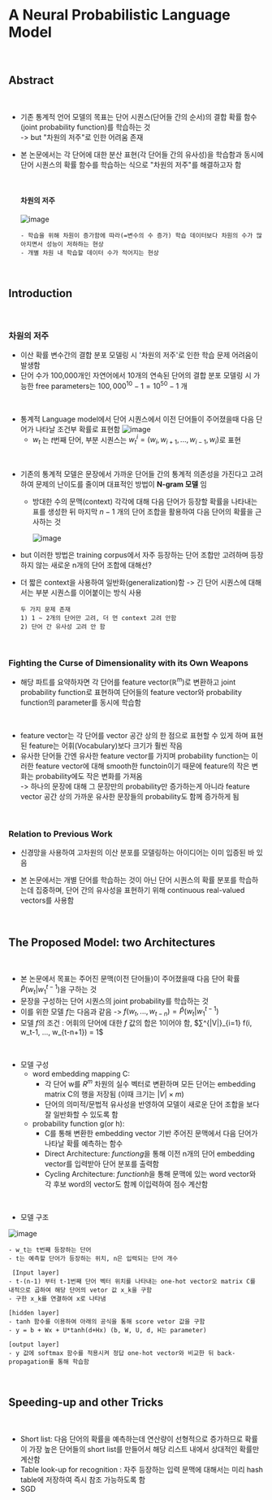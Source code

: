 # A Neural Probabilistic Language Model 

<br>

## Abstract

<br>

- 기존 통계적 언어 모델의 목표는 단어 시퀀스(단어들 간의 순서)의 결합 확률 함수(joint probability function)를 학습하는 것 <br>
  -> but "차원의 저주"로 인한 어려움 존재

- 본 논문에서는 각 단어에 대한 분산 표현(각 단어들 간의 유사성)을 학습함과 동시에 단어 시퀀스의 확률 함수를 학습하는 식으로 "차원의 저주"를 해결하고자 함

  <br>

  #### 차원의 저주

  ![image](https://github.com/user-attachments/assets/49b50e66-6d6d-4eb5-95e1-2edbbec9a4ea)

  ```
  - 학습을 위해 차원이 증가함에 따라(=변수의 수 증가) 학습 데이터보다 차원의 수가 많아지면서 성능이 저하하는 현상
  - 개별 차원 내 학습할 데이터 수가 적어지는 현상
  ```

<br>

## Introduction

<br>

### 차원의 저주

- 이산 확률 변수간의 결합 분포 모델링 시 '차원의 저주'로 인한 학습 문제 어려움이 발생함
- 단어 수가 100,000개인 자연어에서 10개의 연속된 단어의 결합 분포 모델링 시 가능한 free parameters는 $100,000^10 - 1 = 10^50 - 1$ 개
 
<br>

- 통계적 Language model에서 단어 시퀀스에서 이전 단어들이 주어졌을때 다음 단어가 나타날 조건부 확률로 표현함
  ![image](https://github.com/user-attachments/assets/9428feb7-90da-4f52-b839-cdae58d6231a)
  - $w_t$ 는 $t$번째 단어, 부분 시퀀스는 $w^i_t = (w_i, w_{i+1}, ..., w_{i-1}, w_i)$로 표현
 
<br>

- 기존의 통계적 모델은 문장에서 가까운 단어들 간의 통계적 의존성을 가진다고 고려하여 문제의 난이도를 줄이며 대표적인 방법이 **N-gram 모델** 임
  - 방대한 수의 문맥(context) 각각에 대해 다음 단어가 등장할 확률을 나타내는 표를 생성한 뒤 마지막 $n−1$ 개의 단어 조합을 활용하여 다음 단어의 확률을 근사하는 것
  
    ![image](https://github.com/user-attachments/assets/d774ecb6-c087-40b7-8f6c-3f6aa7246215)
  
- but 이러한 방법은 training corpus에서 자주 등장하는 단어 조합만 고려하며 등장하지 않는 새로운 n개의 단어 조합에 대해선?
- 더 짧은 context을 사용하여 일반화(generalization)함 -> 긴 단어 시퀀스에 대해서는 부분 시퀀스를 이어붙이는 방식 사용
  ```
  두 가지 문제 존재
  1) 1 ~ 2개의 단어만 고려, 더 먼 context 고려 안함
  2) 단어 간 유사성 고려 안 함
  ```


<br>

### Fighting the Curse of Dimensionality with its Own Weapons

- 해당 파트를 요약하자면 각 단어를 feature vector($ℝ^m$)로 변환하고 joint probability function로 표현하여 단어들의 feature vector와 probability function의 parameter를 동시에 학습함

<br>

- feature vector는 각 단어를 vector 공간 상의 한 점으로 표현할 수 있게 하며 표현된 feature는 어휘(Vocabulary)보다 크기가 훨씬 작음
- 유사한 단어들 간엔 유사한 feature vector를 가지며 probability function는 이러한 feature vector에 대해 smooth한 functoin이기 때문에 feature의 작은 변화는 probability에도 작은 변화를 가져옴 <br>
  -> 하나의 문장에 대해 그 문장만의 probability만 증가하는게 아니라 feature vector 공간 상의 가까운 유사한 문장들의 probability도 함께 증가하게 됨

<br>

### Relation to Previous Work 

- 신경망을 사용하여 고차원의 이산 분포를 모델링하는 아이디어는 이미 입증된 바 있음

- 본 논문에서는 개별 단어를 학습하는 것이 아닌 단어 시퀀스의 확률 분포를 학습하는데 집중하며, 단어 간의 유사성을 표현하기 위해 continuous real-valued vectors를 사용함

<br>

## The Proposed Model: two Architectures 

<br>

- 본 논문에서 목표는 주어진 문맥(이전 단어들)이 주어졌을때 다음 단어 확률 $\hat{P}(w_t|w^{t-1}_1)$을 구하는 것
- 문장을 구성하는 단어 시퀀스의 joint probability를 학습하는 것
- 이를 위한 모델 $f$는 다음과 같음 -> $f(w_t, ..., w_{t-n}) = \hat{P}(w_t|w^{t-1}_1)$
- 모델 $f$의 조건 : 어휘의 단어에 대한 $f$ 값의 합은 1이어야 함, $∑^{|V|}_{i=1} f(i, w_t-1, ..., w_{t-n+1}) = 1$

<br>

- 모델 구성
  - word embedding mapping C:
    - 각 단어 w를 $R^m$ 차원의 실수 벡터로 변환하며 모든 단어는 embedding matrix C의 행을 저장됨 (이때 크기는 $|V| × m$)
    - 단어의 의미적/문법적 유사성을 반영하여 모델이 새로운 단어 조합을 보다 잘 일반화할 수 있도록 함
  - probability function g(or h):
    - C를 통해 변환한 embedding vector 기반 주어진 문맥에서 다음 단어가 나타날 확률 예측하는 함수
    - Direct Architecture: $function g$을 통해 이전 n개의 단어 embedding vector를 입력받아 단어 분포를 출력함
    - Cycling Architecture: $function h$을 통해 문맥에 있는 word vector와 각 후보 word의 vector도 함께 이입력하여 점수 계산함

<br>

- 모델 구조 <br>

![image](https://github.com/user-attachments/assets/51b43f37-1150-4b24-ab87-da3aab021a40)
```
- w_t는 t번째 등장하는 단어
- t는 예측할 단어가 등장하는 위치, n은 입력되는 단어 개수

 [Input layer]
- t-(n-1) 부터 t-1번째 단어 벡터 위치를 나타내는 one-hot vector오 matrix C를 내적으로 곱하여 해당 단어의 vetor 값 x_k을 구함
- 구한 x_k를 연결하여 x로 나타냄

[hidden layer]
- tanh 함수를 이용하여 아래의 공식을 통해 score vetor 값을 구함
- y = b + Wx + U*tanh(d+Hx) (b, W, U, d, H는 parameter)

[output layer]
- y 값에 softmax 함수를 적용시켜 정답 one-hot vector와 비교한 뒤 back-propagation를 통해 학습함
```


<br>

## Speeding-up and other Tricks

<br>

- Short list: 다음 단어의 확률을 예측하는데 연산량이 선형적으로 증가하므로 확률이 가장 높은 단어들의 short list를 만들어서 해당 리스트 내에서 상대적인 확률만 계산함
- Table look-up for recognition : 자주 등장하는 입력 문맥에 대해서는 미리 hash table에 저장하여 즉시 참조 가능하도록 함
- SGD




